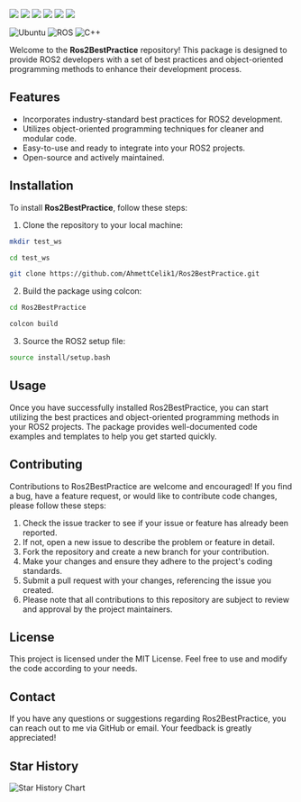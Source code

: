 <a href="#"><img src="https://img.shields.io/badge/c++-%2300599C.svg?style=flat&logo=c%2B%2B&logoColor=white"></img></a>
  <a href="#"><img src="https://img.shields.io/github/stars/AhmettCelik1/Ros2BestPractice"></img></a>
  <a href="#"><img src="https://img.shields.io/github/forks/AhmettCelik1/Ros2BestPractice"></img></a>
  <a href="#"><img src="https://img.shields.io/github/repo-size/AhmettCelik1/Ros2BestPractice"></img></a>
  <a href="https://github.com/AhmettCelik1/Ros2BestPractice/issues"><img src="https://img.shields.io/github/issues/AhmettCelik1/Ros2BestPractice"></img></a>
  <a href="https://github.com/AhmettCelik1/Ros2BestPractice/graphs/contributors"><img src="https://img.shields.io/github/contributors/AhmettCelik1/Ros2BestPractice?color=blue"></img></a>

![Ubuntu](https://img.shields.io/badge/OS-Ubuntu-informational?style=flat&logo=ubuntu&logoColor=white&color=2bbc8a)
![ROS](https://img.shields.io/badge/Tools-ROS-informational?style=flat&logo=ROS&logoColor=white&color=2bbc8a)
![C++](https://img.shields.io/badge/Code-C++-informational?style=flat&logo=c%2B%2B&logoColor=white&color=2bbc8a)



Welcome to the **Ros2BestPractice** repository! This package is designed to provide ROS2 developers with a set of best practices and object-oriented programming methods to enhance their development process.


## Features

- Incorporates industry-standard best practices for ROS2 development.
- Utilizes object-oriented programming techniques for cleaner and modular code.
- Easy-to-use and ready to integrate into your ROS2 projects.
- Open-source and actively maintained.



## Installation

To install **Ros2BestPractice**, follow these steps:

1. Clone the repository to your local machine:

```bash
mkdir test_ws
```

```bash
cd test_ws
```

```bash
git clone https://github.com/AhmettCelik1/Ros2BestPractice.git
```

2. Build the package using colcon:

```bash
cd Ros2BestPractice
```

```bash
colcon build
```

3. Source the ROS2 setup file:

```bash
source install/setup.bash
```


## Usage
Once you have successfully installed Ros2BestPractice, you can start utilizing the best practices and object-oriented programming methods in your ROS2 projects. The package provides well-documented code examples and templates to help you get started quickly.

## Contributing
Contributions to Ros2BestPractice are welcome and encouraged! If you find a bug, have a feature request, or would like to contribute code changes, please follow these steps:

1. Check the issue tracker to see if your issue or feature has already been reported.
2. If not, open a new issue to describe the problem or feature in detail.
3. Fork the repository and create a new branch for your contribution.
4. Make your changes and ensure they adhere to the project's coding standards.
5. Submit a pull request with your changes, referencing the issue you created.
6. Please note that all contributions to this repository are subject to review and approval by the project maintainers.

## License
This project is licensed under the MIT License. Feel free to use and modify the code according to your needs.

## Contact
If you have any questions or suggestions regarding Ros2BestPractice, you can reach out to me via GitHub or email. Your feedback is greatly appreciated!

## Star History

<picture>
  <source media="(prefers-color-scheme: dark)" srcset="https://api.star-history.com/svg?repos=star-history/star-history&type=Date&theme=dark" />
  <source media="(prefers-color-scheme: light)" srcset="https://api.star-history.com/svg?repos=star-history/star-history&type=Date" />
  <img alt="Star History Chart" src="https://api.star-history.com/svg?repos=star-history/star-history&type=Date" />
</picture>
